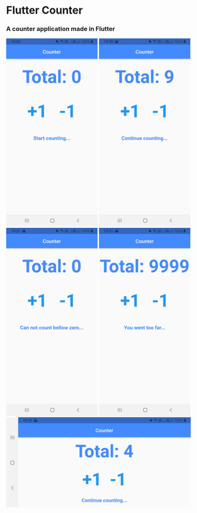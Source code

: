 <h1> Flutter Counter</h1>

<h3> A counter application made in Flutter </h3>

<img src='images/Screenshot_20210216-193038.jpg' width=49%></nobr>
<img src='images/Screenshot_20210216-193051.jpg' width=49%>
<img src='images/Screenshot_20210216-193104.jpg' width=49%></nobr>
<img src='images/Screenshot_20210216-193136.jpg' width=49%>
<img src='images/Screenshot_20210216-193217.jpg' width=99%>

